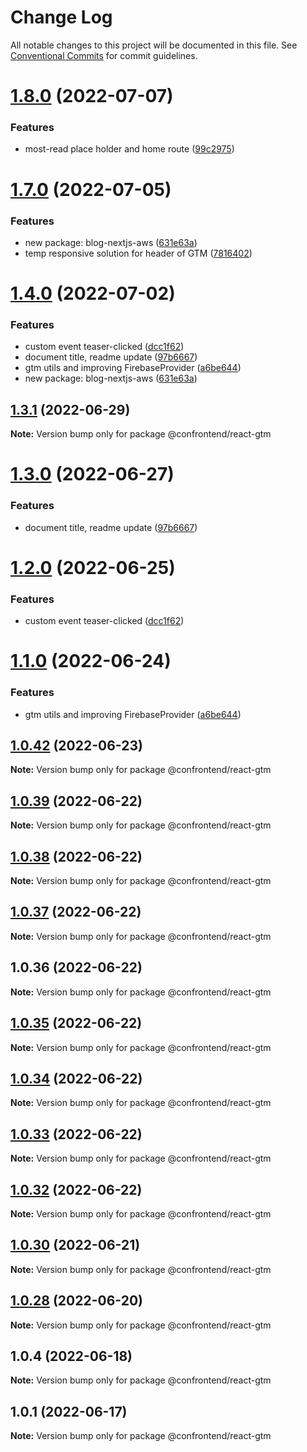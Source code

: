 # Change Log

All notable changes to this project will be documented in this file.
See [Conventional Commits](https://conventionalcommits.org) for commit guidelines.

# [1.8.0](https://github.com/Confrontend/monorepo/compare/Release_@confrontend/react-gtm_v1.7.0...Release_@confrontend/react-gtm_v1.8.0) (2022-07-07)


### Features

* most-read place holder and home route ([99c2975](https://github.com/Confrontend/monorepo/commit/99c29752b514bb4bb8cfc52aba8534da5beafaa4))





# [1.7.0](https://github.com/Confrontend/monorepo/compare/Release_@confrontend/react-gtm_v1.3.1...Release_@confrontend/react-gtm_v1.7.0) (2022-07-05)


### Features

* new package: blog-nextjs-aws ([631e63a](https://github.com/Confrontend/monorepo/commit/631e63a4763bfa2d08776a993f150b717d4f9183))
* temp responsive solution for header of GTM ([7816402](https://github.com/Confrontend/monorepo/commit/78164026c896d2cb7e3415b65b5cb441bc4e9b7b))





# [1.4.0](https://github.com/Confrontend/monorepo/compare/Release_@confrontend/blog_v1.0.41...Release_@confrontend/blog_v1.4.0) (2022-07-02)


### Features

* custom event teaser-clicked ([dcc1f62](https://github.com/Confrontend/monorepo/commit/dcc1f623029db5645e7eaa468a62a26207c908b9))
* document title, readme update ([97b6667](https://github.com/Confrontend/monorepo/commit/97b666749c7c2a98d2fbe01e21a03de4af40145c))
* gtm utils and improving FirebaseProvider ([a6be644](https://github.com/Confrontend/monorepo/commit/a6be644a755bac87b0202de36be29664000e2dd0))
* new package: blog-nextjs-aws ([631e63a](https://github.com/Confrontend/monorepo/commit/631e63a4763bfa2d08776a993f150b717d4f9183))





## [1.3.1](https://github.com/Confrontend/monorepo/compare/Release_@confrontend/react-gtm_v1.3.0...Release_@confrontend/react-gtm_v1.3.1) (2022-06-29)

**Note:** Version bump only for package @confrontend/react-gtm





# [1.3.0](https://github.com/Confrontend/monorepo/compare/Release_@confrontend/react-gtm_v1.2.0...Release_@confrontend/react-gtm_v1.3.0) (2022-06-27)


### Features

* document title, readme update ([97b6667](https://github.com/Confrontend/monorepo/commit/97b666749c7c2a98d2fbe01e21a03de4af40145c))





# [1.2.0](https://github.com/Confrontend/monorepo/compare/Release_@confrontend/react-gtm_v1.1.0...Release_@confrontend/react-gtm_v1.2.0) (2022-06-25)


### Features

* custom event teaser-clicked ([dcc1f62](https://github.com/Confrontend/monorepo/commit/dcc1f623029db5645e7eaa468a62a26207c908b9))





# [1.1.0](https://github.com/Confrontend/monorepo/compare/Release_@confrontend/react-gtm_v1.0.42...Release_@confrontend/react-gtm_v1.1.0) (2022-06-24)


### Features

* gtm utils and improving FirebaseProvider ([a6be644](https://github.com/Confrontend/monorepo/commit/a6be644a755bac87b0202de36be29664000e2dd0))





## [1.0.42](https://github.com/Confrontend/monorepo/compare/Release_@confrontend/react-gtm_v1.0.39...Release_@confrontend/react-gtm_v1.0.42) (2022-06-23)

**Note:** Version bump only for package @confrontend/react-gtm





## [1.0.39](https://github.com/Confrontend/monorepo/compare/Release_@confrontend/react-gtm_v1.0.38...Release_@confrontend/react-gtm_v1.0.39) (2022-06-22)

**Note:** Version bump only for package @confrontend/react-gtm





## [1.0.38](https://github.com/Confrontend/monorepo/compare/Release_@confrontend/react-gtm_v1.0.37...Release_@confrontend/react-gtm_v1.0.38) (2022-06-22)

**Note:** Version bump only for package @confrontend/react-gtm





## [1.0.37](https://github.com/Confrontend/monorepo/compare/Release_@confrontend/react-gtm_v1.0.36...Release_@confrontend/react-gtm_v1.0.37) (2022-06-22)

**Note:** Version bump only for package @confrontend/react-gtm





## 1.0.36 (2022-06-22)

**Note:** Version bump only for package @confrontend/react-gtm





## [1.0.35](https://github.com/Confrontend/monorepo/compare/Release_@confrontend/blog_v1.0.34...Release_@confrontend/blog_v1.0.35) (2022-06-22)

**Note:** Version bump only for package @confrontend/react-gtm





## [1.0.34](https://github.com/Confrontend/monorepo/compare/Release_@confrontend/blog_v1.0.33...Release_@confrontend/blog_v1.0.34) (2022-06-22)

**Note:** Version bump only for package @confrontend/react-gtm





## [1.0.33](https://github.com/Confrontend/monorepo/compare/Release_@confrontend/blog_v1.0.32...Release_@confrontend/blog_v1.0.33) (2022-06-22)

**Note:** Version bump only for package @confrontend/react-gtm





## [1.0.32](https://github.com/Confrontend/monorepo/compare/Release_@confrontend/blog_v1.0.31...Release_@confrontend/blog_v1.0.32) (2022-06-22)

**Note:** Version bump only for package @confrontend/react-gtm





## [1.0.30](https://github.com/Confrontend/monorepo/compare/Release_@confrontend/blog_v1.0.29...Release_@confrontend/blog_v1.0.30) (2022-06-21)

**Note:** Version bump only for package @confrontend/react-gtm





## [1.0.28](https://github.com/Confrontend/monorepo/compare/Release_@confrontend/blog_v1.0.27...Release_@confrontend/blog_v1.0.28) (2022-06-20)

**Note:** Version bump only for package @confrontend/react-gtm





## 1.0.4 (2022-06-18)

**Note:** Version bump only for package @confrontend/react-gtm





## 1.0.1 (2022-06-17)

**Note:** Version bump only for package @confrontend/react-gtm

